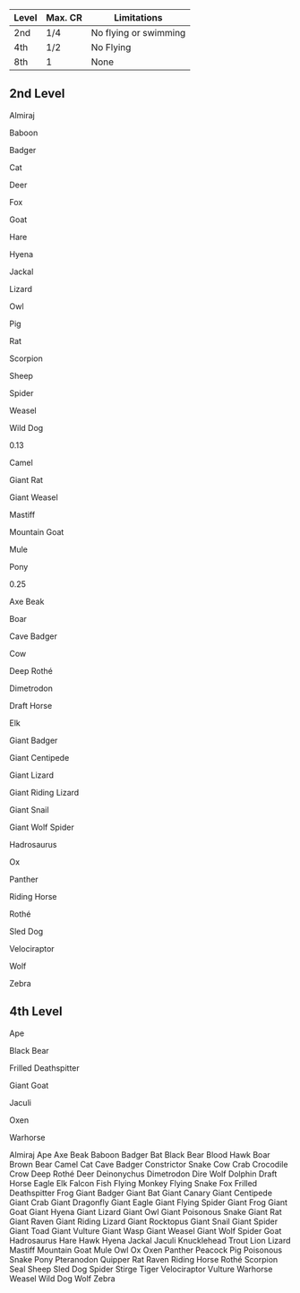 

| Level | Max. CR | Limitations           |
| ----- | ------- | --------------------- |
| 2nd   | 1/4     | No flying or swimming |
| 4th   | 1/2     | No Flying             |
| 8th   | 1       | None                  | 


## 2nd Level

Almiraj

Baboon

Badger

Cat

Deer

Fox

Goat

Hare

Hyena

Jackal

Lizard

Owl

Pig

Rat

Scorpion

Sheep

Spider

Weasel

Wild Dog

0.13

Camel

Giant Rat

Giant Weasel

Mastiff

Mountain Goat

Mule

Pony

0.25

Axe Beak

Boar

Cave Badger

Cow

Deep Rothé

Dimetrodon

Draft Horse

Elk

Giant Badger

Giant Centipede

Giant Lizard

Giant Riding Lizard

Giant Snail

Giant Wolf Spider

Hadrosaurus

Ox

Panther

Riding Horse

Rothé

Sled Dog

Velociraptor

Wolf

Zebra



## 4th Level

Ape

Black Bear

Frilled Deathspitter

Giant Goat

Jaculi

Oxen

Warhorse


























Almiraj
Ape
Axe Beak
Baboon
Badger
Bat
Black Bear
Blood Hawk
Boar
Brown Bear
Camel
Cat
Cave Badger
Constrictor Snake
Cow
Crab
Crocodile
Crow
Deep Rothé
Deer
Deinonychus
Dimetrodon
Dire Wolf
Dolphin
Draft Horse
Eagle
Elk
Falcon
Fish
Flying Monkey
Flying Snake
Fox
Frilled Deathspitter
Frog
Giant Badger
Giant Bat
Giant Canary
Giant Centipede
Giant Crab
Giant Dragonfly
Giant Eagle
Giant Flying Spider
Giant Frog
Giant Goat
Giant Hyena
Giant Lizard
Giant Owl
Giant Poisonous Snake
Giant Rat
Giant Raven
Giant Riding Lizard
Giant Rocktopus
Giant Snail
Giant Spider
Giant Toad
Giant Vulture
Giant Wasp
Giant Weasel
Giant Wolf Spider
Goat
Hadrosaurus
Hare
Hawk
Hyena
Jackal
Jaculi
Knucklehead Trout
Lion
Lizard
Mastiff
Mountain Goat
Mule
Owl
Ox
Oxen
Panther
Peacock
Pig
Poisonous Snake
Pony
Pteranodon
Quipper
Rat
Raven
Riding Horse
Rothé
Scorpion
Seal
Sheep
Sled Dog
Spider
Stirge
Tiger
Velociraptor
Vulture
Warhorse
Weasel
Wild Dog
Wolf
Zebra
